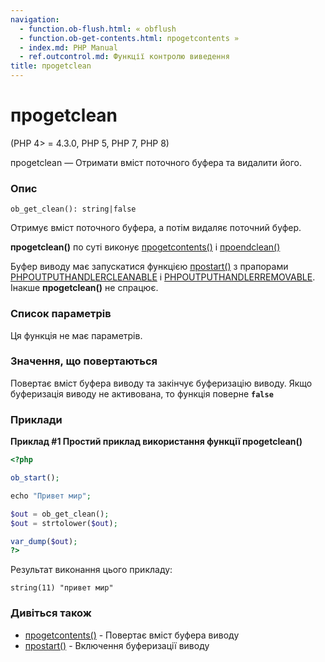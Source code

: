 ```yaml
---
navigation:
  - function.ob-flush.html: « obflush
  - function.ob-get-contents.html: проgetcontents »
  - index.md: PHP Manual
  - ref.outcontrol.md: Функції контролю виведення
title: проgetclean
---
```

# проgetclean

(PHP 4> = 4.3.0, PHP 5, PHP 7, PHP 8)

проgetclean — Отримати вміст поточного буфера та видалити його.

### Опис

```methodsynopsis
ob_get_clean(): string|false
```

Отримує вміст поточного буфера, а потім видаляє поточний буфер.

**проgetclean()** по суті виконує [проgetcontents()](function.ob-get-contents.html) і [проendclean()](function.ob-end-clean.html)

Буфер виводу має запускатися функцією [проstart()](function.ob-start.html) з прапорами [PHPOUTPUTHANDLERCLEANABLE](outcontrol.constants.html#constant.php-output-handler-cleanable) і [PHPOUTPUTHANDLERREMOVABLE](outcontrol.constants.html#constant.php-output-handler-removable). Інакше **проgetclean()** не спрацює.

### Список параметрів

Ця функція не має параметрів.

### Значення, що повертаються

Повертає вміст буфера виводу та закінчує буферизацію виводу. Якщо буферизація виводу не активована, то функція поверне **`false`**

### Приклади

**Приклад #1 Простий приклад використання функції **проgetclean()****

```php
<?php

ob_start();

echo "Привет мир";

$out = ob_get_clean();
$out = strtolower($out);

var_dump($out);
?>
```

Результат виконання цього прикладу:

```
string(11) "привет мир"
```

### Дивіться також

-   [проgetcontents()](function.ob-get-contents.html) - Повертає вміст буфера виводу
-   [проstart()](function.ob-start.html) - Включення буферизації виводу
